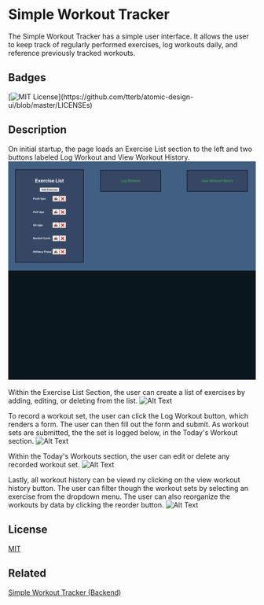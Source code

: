 
# Simple Workout Tracker 

The Simple Workout Tracker has a simple user interface.  It allows the user to keep track of regularly performed exercises, log workouts daily, and reference previously tracked workouts.

## Badges



[![MIT License](https://img.shields.io/apm/l/atomic-design-ui.svg?)](https://github.com/tterb/atomic-design-ui/blob/master/LICENSEs)



## Description
On initial startup, the page loads an Exercise List section to the left and two buttons labeled Log Workout and View Workout History.
![Alt Text](/media/SWT.png)

Within the Exercise List Section, the user can create a list of exercises by adding, editing, or deleting from the list.
![Alt Text](/media/1.exercise.gif)

To record a workout set, the user can click the Log Workout button, which renders a form.  The user can then fill out the form and submit.  As workout sets are submitted, the the set is logged below, in the Today's Workout section.
![Alt Text](/media/2.log.gif)

Within the Today's Workouts section, the user can edit or delete any recorded workout set.
![Alt Text](/media/3.edit.gif)

Lastly, all workout history can be viewd ny clicking on the view workout history button.  The user can filter though the workout sets by selecting an exercise from the dropdown menu.  The user can also reorganize the workouts by data by clicking the reorder button.
![Alt Text](/media/4.history.gif)
## License

[MIT](https://choosealicense.com/licenses/mit/)


## Related

[Simple Workout Tracker (Backend)](https://github.com/lvas248/simple-workout-tracker-backend)


